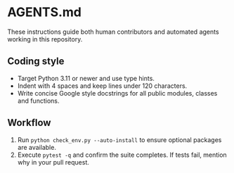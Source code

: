 # AGENTS.md

These instructions guide both human contributors and automated agents working in this repository.

## Coding style
- Target Python 3.11 or newer and use type hints.
- Indent with 4 spaces and keep lines under 120 characters.
- Write concise Google style docstrings for all public modules, classes and functions.

## Workflow
1. Run `python check_env.py --auto-install` to ensure optional packages are available.
2. Execute `pytest -q` and confirm the suite completes. If tests fail, mention why in your pull request.
